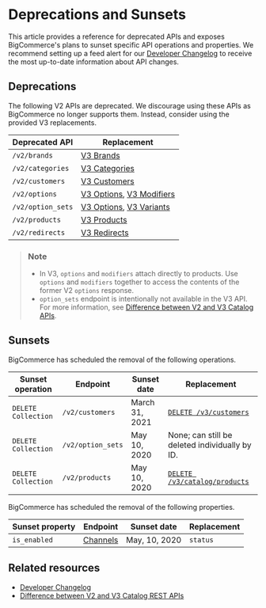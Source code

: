 # Deprecations and Sunsets



This article provides a reference for deprecated APIs and exposes BigCommerce's plans to sunset specific API operations and properties. We recommend setting up a feed alert for our [Developer Changelog](https://developer.bigcommerce.com/changelog) to receive the most up-to-date information about API changes.

## Deprecations

The following V2 APIs are deprecated. We discourage using these APIs as BigCommerce no longer supports them. Instead, consider using the provided V3 replacements.

| Deprecated API | Replacement |
|-|-|
|`/v2/brands`| [V3 Brands](https://developer.bigcommerce.com/api-reference/catalog/catalog-api/brands/getbrands)|
|`/v2/categories`| [V3 Categories](https://developer.bigcommerce.com/api-reference/catalog/catalog-api/category/getcategories)|
|`/v2/customers`| [V3 Customers](https://developer.bigcommerce.com/api-reference/customer-subscribers/v3-customers-api)|
|`/v2/options`| [V3 Options](https://developer.bigcommerce.com/api-reference/catalog/catalog-api/product-options), [V3 Modifiers](https://developer.bigcommerce.com/api-reference/catalog/catalog-api/product-modifiers) |
|`/v2/option_sets`|[V3 Options](https://developer.bigcommerce.com/api-reference/catalog/catalog-api/product-options), [V3 Variants](https://developer.bigcommerce.com/api-reference/catalog/catalog-api/product-variants)|
|`/v2/products `| [V3 Products](https://developer.bigcommerce.com/api-reference/catalog/catalog-api/products/getproducts)|
|`/v2/redirects`|[V3 Redirects](https://developer.bigcommerce.com/api-reference/storefront/redirects)|


<div class="HubBlock--callout">
<div class="CalloutBlock--info">
<div class="HubBlock-content">

> ### Note
> * In V3, `options` and `modifiers` attach directly to products. Use `options` and `modifiers` together to access the contents of the former V2 `options` response.
> * `option_sets` endpoint is intentionally not available in the V3 API. For more information, see [Difference between V2 and V3 Catalog APIs](https://developer.bigcommerce.com/api-docs/store-management/catalog/v2-vs-v3#difference-between-v2-and-v3-catalog-apis).

</div>
</div>
</div>

## Sunsets

BigCommerce has scheduled the removal of the following operations.

| Sunset operation | Endpoint | Sunset date | Replacement |
|-|-|-|-|
| `DELETE Collection` | `/v2/customers`| March 31, 2021| [`DELETE /v3/customers`](https://developer.bigcommerce.com/api-reference/store-management/customers-v3/customers/customersdelete)|
| `DELETE Collection` | `/v2/option_sets`| May 10, 2020| None; can still be deleted individually by ID.|
| `DELETE Collection` | `/v2/products`| May 10, 2020| [`DELETE /v3/catalog/products`](https://developer.bigcommerce.com/api-reference/store-management/catalog/products/deleteproducts)|

BigCommerce has scheduled the removal of the following properties.

| Sunset property | Endpoint | Sunset date | Replacement |
|-|-|-|-|
|`is_enabled`| [Channels](https://developer.bigcommerce.com/api-reference/store-management/channels/channels/listchannels) | May, 10, 2020 | `status` |

## Related resources 

* [Developer Changelog](https://developer.bigcommerce.com/changelog)
* [Difference between V2 and V3 Catalog REST APIs](https://developer.bigcommerce.com/api-docs/store-management/catalog/v2-vs-v3)
